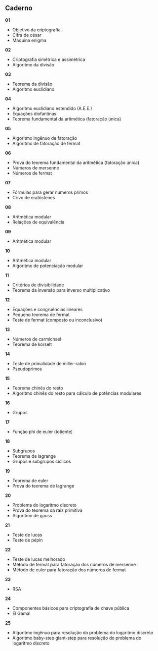 ## Caderno

**01** 
- Objetivo da criptografia
- Cifra de césar
- Máquina enigma

**02** 
- Criptografia simétrica e assimétrica
- Algoritmo da divisão

**03**
- Teorema da divisão
- Algoritmo euclidiano

**04**
- Algoritmo euclidiano estendido (A.E.E.)
- Equações diofantinas
- Teorema fundamental da aritmética (fatoração única)

**05**
- Algoritmo ingênuo de fatoração
- Algoritmo de fatoração de fermat

**06**
- Prova do teorema fundamental da aritmética (fatoração única)
- Números de mersenne
- Números de fermat

**07**
- Fórmulas para gerar números primos
- Crivo de eratóstenes

**08**
- Aritmética modular
- Relações de equivalência

**09**
- Aritmética modular

**10**
- Aritmética modular
- Algoritmo de potenciação modular

**11**
- Critérios de divisibilidade
- Teorema da inversão para inverso multiplicativo

**12**
- Equações e congruências lineares
- Pequeno teorema de fermat
- Teste de fermat (composto ou inconclusivo)

**13**
- Números de carmichael
- Teorema de korselt

**14**
- Teste de primalidade de miller-rabin
- Pseudoprimos

**15**
- Teorema chinês do resto
- Algoritmo chinês do resto para cálculo de potências modulares

**16**
- Grupos

**17**
- Função phi de euler (totiente) 

**18**
- Subgrupos
- Teorema de lagrange
- Grupos e subgrupos cíclicos

**19**
- Teorema de euler
- Prova do teorema de lagrange

**20**
- Problema do logaritmo discreto
- Prova do teorema da raiz primitiva
- Algoritmo de gauss

**21**
- Teste de lucas
- Teste de pépin

**22**
- Teste de lucas melhorado
- Método de fermat para fatoração dos números de mersenne
- Método de euler para fatoração dos números de fermat

**23**
- RSA

**24**
- Componentes básicos para criptografia de chave pública
- El Gamal

**25**
- Algoritmo ingênuo para resolução do problema do logaritmo discreto
- Algoritmo baby-step giant-step para resolução do problema do logaritmo discreto

